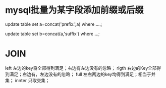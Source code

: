 mysql批量为某字段添加前缀或后缀
====================
update table set a=concat('prefix.',a) where ....;

update table set b=concat(a,'suffix') where ...;


JOIN
====================
left	左边的key将全部得到满足；右边有左边没有的忽略；
rigth	右边的Key全部得到满足；右边有，左边没有的忽略；
full	左右两边的key均得到满足；相当于并集；
innter	只取交集；
